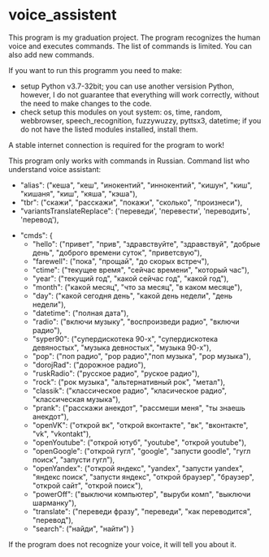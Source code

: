 # voice_assistent
This program is my graduation project. 
The program recognizes the human voice and executes commands. 
The list of commands is limited. You can also add new commands.

If you want to run this programm you need to make:
- setup Python v3.7-32bit; 
  you can use another versision Python, 
  however, I do not guarantee that everything will work correctly, 
  without the need to make changes to the code. 
- check setup this modules on yout system: os, time, random, webbrowser, speech_recognition, fuzzywuzzy, pyttsx3, datetime;
  if you do not have the listed modules installed, install them.
  
A stable internet connection is required for the program to work!
  
This program only works with commands in Russian. Command list who understand voice assistant:
   - "alias": ("кеша", "кеш", "инокентий", "иннокентий", "кишун", "киш", "кишаня", "киш", "кяша", "кэша"),
   - "tbr": ("скажи", "расскажи", "покажи", "сколько", "произнеси"),
   - "variantsTranslateReplace": ('переведи', 'перевести', 'переводить', 'перевод'),
   + "cmds": {
       - "hello": ("привет", "прив", "здравствуйте", "здравствуй", "добрые день", "доброго времени суток", "приветсвую"),
       - "farewell": ("пока", "прощай", "до скорых встреч"),
       - "ctime": ("текущее время", "сейчас времени", "который час"),
       - "year": ("текущий год", "какой сейчас год", "какой год"),
       - "month": ("какой месяц", "что за месяц", "в каком месяце"),
       - "day": ("какой сегодня день", "какой день недели", "день недели"),
       - "datetime": ("полная дата"),
       - "radio": ("включи музыку", "воспроизведи радио", "включи радио"),
       - "syper90": ("супердискотека 90-х", "супердискотека девяностых", "музыка девностых", "музыка 90-х"),
       - "pop": ("поп радио", "pop радио","поп музыка", "pop музыка"),
       - "dorojRad": ("дорожное радио"),
       - "ruskRadio": ("русское радио", "руское радио"),
       - "rock": ("рок музыка", "альтернативный рок", "метал"),
       - "classik": ("классическое радио", "класическое радио", "классическая музыка"),
       - "prank": ("расскажи анекдот", "рассмеши меня", "ты знаешь анекдот"),
       - "openVK": ("открой вк", "открой вконтакте", "вк", "вконтакте", "vk", "vkontakt"),
       - "openYoutube": ("открой ютуб", "youtube", "открой youtube"),
       - "openGoogle": ("открой гугл", "google", "запусти goodle", "гугл поиск", "запусти гугл"),
       - "openYandex": ("открой яндекс", "yandex", "запусти yandex", "яндекс поиск", "запусти яндекс", "открой браузер", "браузер", "открой сайт", "открой поиск"),
       - "powerOff": ("выключи компьютер", "выруби комп", "выключи шарманку"),
       - "translate": ("переведи фразу", "переведи", "как переводится", "перевод"),
       - "search": ("найди", "найти")
        }
        
If the program does not recognize your voice, it will tell you about it. 
